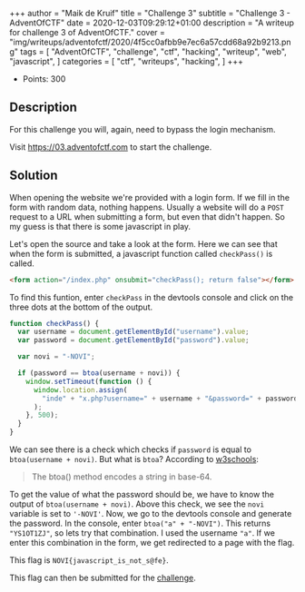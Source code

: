 +++
author = "Maik de Kruif"
title = "Challenge 3"
subtitle = "Challenge 3 - AdventOfCTF"
date = 2020-12-03T09:29:12+01:00
description = "A writeup for challenge 3 of AdventOfCTF."
cover = "img/writeups/adventofctf/2020/4f5cc0afbb9e7ec6a57cdd68a92b9213.png"
tags = [
    "AdventOfCTF",
    "challenge",
    "ctf",
    "hacking",
    "writeup",
    "web",
    "javascript",
]
categories = [
    "ctf",
    "writeups",
    "hacking",
]
+++

- Points: 300

## Description

For this challenge you will, again, need to bypass the login mechanism.

Visit <https://03.adventofctf.com> to start the challenge.

## Solution

When opening the website we're provided with a login form. If we fill in the form with random data, nothing happens. Usually a website will do a `POST` request to a URL when submitting a form, but even that didn't happen. So my guess is that there is some javascript in play.

Let's open the source and take a look at the form. Here we can see that when the form is submitted, a javascript function called `checkPass()` is called.

```html
<form action="/index.php" onsubmit="checkPass(); return false"></form>
```

To find this funtion, enter `checkPass` in the devtools console and click on the three dots at the bottom of the output.

```js
function checkPass() {
  var username = document.getElementById("username").value;
  var password = document.getElementById("password").value;

  var novi = "-NOVI";

  if (password == btoa(username + novi)) {
    window.setTimeout(function () {
      window.location.assign(
        "inde" + "x.php?username=" + username + "&password=" + password
      );
    }, 500);
  }
}
```

We can see there is a check which checks if `password` is equal to `btoa(username + novi)`. But what is `btoa`? According to [w3schools](https://www.w3schools.com/jsref/met_win_btoa.asp):

> The btoa() method encodes a string in base-64.

To get the value of what the password should be, we have to know the output of `btoa(username + novi)`. Above this check, we see the `novi` variable is set to `'-NOVI'`. Now, we go to the devtools console and generate the password. In the console, enter `btoa("a" + "-NOVI")`. This returns `"YS1OT1ZJ"`, so lets try that combination. I used the username `"a"`. If we enter this combination in the form, we get redirected to a page with the flag.

This flag is `NOVI{javascript_is_not_s@fe}`.

This flag can then be submitted for the [challenge](https://ctfd.adventofctf.com/challenges#3-4).
